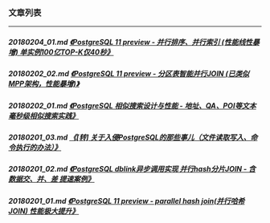 ### 文章列表  
----  
##### 20180204_01.md   [《PostgreSQL 11 preview - 并行排序、并行索引 (性能线性暴增) 单实例100亿TOP-K仅40秒》](20180204_01.md)  
##### 20180202_02.md   [《PostgreSQL 11 preview - 分区表智能并行JOIN (已类似MPP架构，性能暴增)》](20180202_02.md)  
##### 20180202_01.md   [《PostgreSQL 相似搜索设计与性能 - 地址、QA、POI等文本 毫秒级相似搜索实践》](20180202_01.md)  
##### 20180201_03.md   [《[转] 关于入侵PostgreSQL的那些事儿（文件读取写入、命令执行的办法）》](20180201_03.md)  
##### 20180201_02.md   [《PostgreSQL dblink异步调用实现 并行hash分片JOIN - 含数据交、并、差 提速案例》](20180201_02.md)  
##### 20180201_01.md   [《PostgreSQL 11 preview - parallel hash join(并行哈希JOIN) 性能极大提升》](20180201_01.md)  
